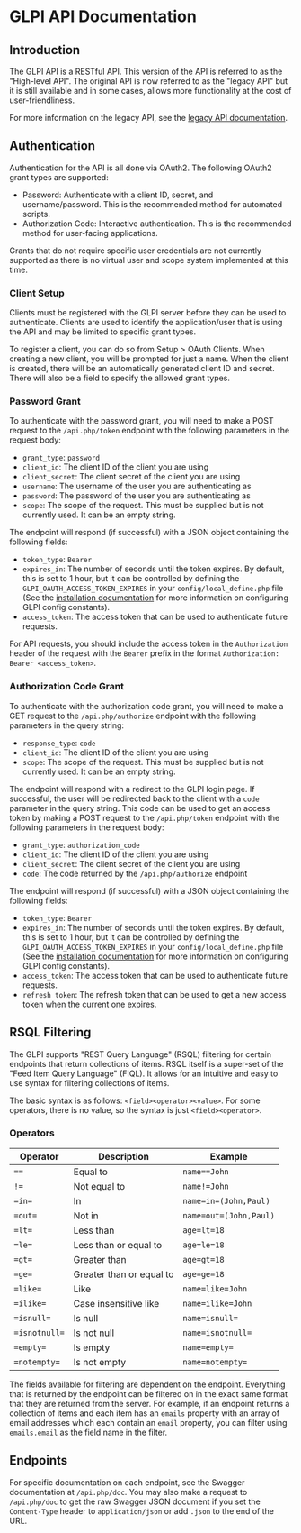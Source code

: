 # GLPI API Documentation

## Introduction

The GLPI API is a RESTful API. This version of the API is referred to as the "High-level API".
The original API is now referred to as the "legacy API" but it is still available and in some cases, allows more functionality at the cost of user-friendliness.

For more information on the legacy API, see the [legacy API documentation](/apirest.php).

## Authentication

Authentication for the API is all done via OAuth2.
The following OAuth2 grant types are supported:

- Password: Authenticate with a client ID, secret, and username/password. This is the recommended method for automated scripts.
- Authorization Code: Interactive authentication. This is the recommended method for user-facing applications.

Grants that do not require specific user credentials are not currently supported as there is no virtual user and scope system implemented at this time.

### Client Setup

Clients must be registered with the GLPI server before they can be used to authenticate.
Clients are used to identify the application/user that is using the API and may be limited to specific grant types.

To register a client, you can do so from Setup > OAuth Clients.
When creating a new client, you will be prompted for just a name.
When the client is created, there will be an automatically generated client ID and secret.
There will also be a field to specify the allowed grant types.

### Password Grant

To authenticate with the password grant, you will need to make a POST request to the `/api.php/token` endpoint with the following parameters in the request body:

- `grant_type`: `password`
- `client_id`: The client ID of the client you are using
- `client_secret`: The client secret of the client you are using
- `username`: The username of the user you are authenticating as
- `password`: The password of the user you are authenticating as
- `scope`: The scope of the request. This must be supplied but is not currently used. It can be an empty string.

The endpoint will respond (if successful) with a JSON object containing the following fields:

- `token_type`: `Bearer`
- `expires_in`: The number of seconds until the token expires. By default, this is set to 1 hour, but it can be controlled by defining the `GLPI_OAUTH_ACCESS_TOKEN_EXPIRES` in your `config/local_define.php` file (See the [installation documentation](https://glpi-install.readthedocs.io/en/latest/install/index.html#files-and-directories-locations) for more information on configuring GLPI config constants).
- `access_token`: The access token that can be used to authenticate future requests.

For API requests, you should include the access token in the `Authorization` header of the request with the `Bearer` prefix in the format `Authorization: Bearer <access_token>`.

### Authorization Code Grant

To authenticate with the authorization code grant, you will need to make a GET request to the `/api.php/authorize` endpoint with the following parameters in the query string:

- `response_type`: `code`
- `client_id`: The client ID of the client you are using
- `scope`: The scope of the request. This must be supplied but is not currently used. It can be an empty string.

The endpoint will respond with a redirect to the GLPI login page.
If successful, the user will be redirected back to the client with a `code` parameter in the query string.
This code can be used to get an access token by making a POST request to the `/api.php/token` endpoint with the following parameters in the request body:

- `grant_type`: `authorization_code`
- `client_id`: The client ID of the client you are using
- `client_secret`: The client secret of the client you are using
- `code`: The code returned by the `/api.php/authorize` endpoint

The endpoint will respond (if successful) with a JSON object containing the following fields:

- `token_type`: `Bearer`
- `expires_in`: The number of seconds until the token expires. By default, this is set to 1 hour, but it can be controlled by defining the `GLPI_OAUTH_ACCESS_TOKEN_EXPIRES` in your `config/local_define.php` file (See the [installation documentation](https://glpi-install.readthedocs.io/en/latest/install/index.html#files-and-directories-locations) for more information on configuring GLPI config constants).
- `access_token`: The access token that can be used to authenticate future requests.
- `refresh_token`: The refresh token that can be used to get a new access token when the current one expires.

## RSQL Filtering

The GLPI supports "REST Query Language" (RSQL) filtering for certain endpoints that return collections of items.
RSQL itself is a super-set of the "Feed Item Query Language" (FIQL).
It allows for an intuitive and easy to use syntax for filtering collections of items.

The basic syntax is as follows: `<field><operator><value>`. For some operators, there is no value, so the syntax is just `<field><operator>`.

### Operators
| Operator      | Description              | Example                |
|---------------|--------------------------|------------------------|
| `==`          | Equal to                 | `name==John`           |
| `!=`          | Not equal to             | `name!=John`           |
| `=in=`        | In                       | `name=in=(John,Paul)`  |
| `=out=`       | Not in                   | `name=out=(John,Paul)` |
 | `=lt=`        | Less than                | `age=lt=18`            |
 | `=le=`        | Less than or equal to    | `age=le=18`            |
 | `=gt=`        | Greater than             | `age=gt=18`            |
 | `=ge=`        | Greater than or equal to | `age=ge=18`            |
 | `=like=`      | Like                     | `name=like=John`       |
| `=ilike=`     | Case insensitive like    | `name=ilike=John`      |
| `=isnull=`    | Is null                  | `name=isnull=`         |
| `=isnotnull=` | Is not null              | `name=isnotnull=`      |
| `=empty=`     | Is empty                 | `name=empty=`          |
| `=notempty=`  | Is not empty             | `name=notempty=`       |

The fields available for filtering are dependent on the endpoint. Everything that is returned by the endpoint can be filtered on in the exact same format that they are returned from the server.
For example, if an endpoint returns a collection of items and each item has an `emails` property with an array of email addresses which each contain an `email` property, you can filter using `emails.email` as the field name in the filter.

## Endpoints

For specific documentation on each endpoint, see the Swagger documentation at `/api.php/doc`.
You may also make a request to `/api.php/doc` to get the raw Swagger JSON document if you set the `Content-Type` header to `application/json` or add `.json` to the end of the URL.

